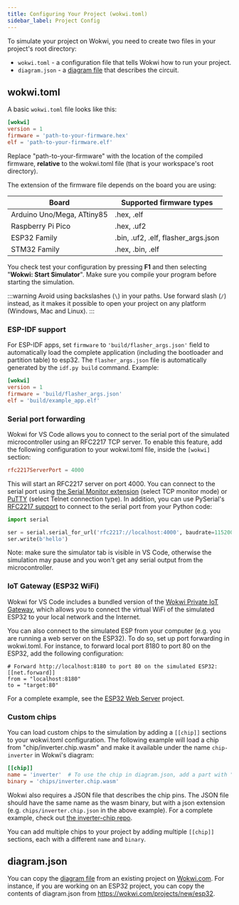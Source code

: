 ```yaml
---
title: Configuring Your Project (wokwi.toml)
sidebar_label: Project Config
---
```


To simulate your project on Wokwi, you need to create two files in your project's root directory:

- `wokwi.toml` - a configuration file that tells Wokwi how to run your project.
- `diagram.json` - a [diagram file](../diagram-format) that describes the circuit.

## wokwi.toml

A basic `wokwi.toml` file looks like this:

```toml
[wokwi]
version = 1
firmware = 'path-to-your-firmware.hex'
elf = 'path-to-your-firmware.elf'
```

Replace "path-to-your-firmware" with the location of the compiled firmware, **relative** to the wokwi.toml file (that is your workspace's root directory).

The extension of the firmware file depends on the board you are using:

| Board                      | Supported firmware types            |
| -------------------------- | ----------------------------------- |
| Arduino Uno/Mega, ATtiny85 | .hex, .elf                          |
| Raspberry Pi Pico          | .hex, .uf2                          |
| ESP32 Family               | .bin, .uf2, .elf, flasher_args.json |
| STM32 Family               | .hex, .bin, .elf                    |

You check test your configuration by pressing **F1** and then selecting "**Wokwi: Start Simulator**". Make sure you compile your program before starting the simulation.

:::warning
Avoid using backslashes (`\`) in your paths. Use forward slash (`/`) instead, as it makes it possible to open your project on any platform (Windows, Mac and Linux).
:::

### ESP-IDF support

For ESP-IDF apps, set `firmware` to `'build/flasher_args.json'` field to automatically load the complete application (including the bootloader and partition table) to esp32. The `flasher_args.json` file is automatically generated by the `idf.py build` command. Example:

```toml
[wokwi]
version = 1
firmware = 'build/flasher_args.json'
elf = 'build/example_app.elf'
```

### Serial port forwarding

Wokwi for VS Code allows you to connect to the serial port of the simulated microcontroller using an RFC2217 TCP server. To enable this feature, add the following configuration to your wokwi.toml file, inside the `[wokwi]` section:

```toml
rfc2217ServerPort = 4000
```

This will start an RFC2217 server on port 4000. You can connect to the serial port using [the Serial Monitor extension](https://marketplace.visualstudio.com/items?itemName=ms-vscode.vscode-serial-monitor) (select TCP monitor mode) or [PuTTY](https://www.putty.org/) (select Telnet connection type). In addition, you can use PySerial's [RFC2217 support](https://pyserial.readthedocs.io/en/latest/url_handlers.html#rfc2217) to connect to the serial port from your Python code:

```python
import serial

ser = serial.serial_for_url('rfc2217://localhost:4000', baudrate=115200)
ser.write(b'hello')
```

Note: make sure the simulator tab is visible in VS Code, otherwise the simulation may pause and you won't get any serial output from the microcontroller.

### IoT Gateway (ESP32 WiFi)

Wokwi for VS Code includes a bundled version of the [Wokwi Private IoT Gateway](../guides/esp32-wifi#internet-access), which allows you to connect the virtual WiFi of the simulated ESP32 to your local network and the Internet.

You can also connect to the simulated ESP from your computer (e.g. you are running a web server on the ESP32). To do so, set up port forwarding in wokwi.toml. For instance, to forward local port 8180 to port 80 on the ESP32, add the following configuration:

```
# Forward http://localhost:8180 to port 80 on the simulated ESP32:
[[net.forward]]
from = "localhost:8180"
to = "target:80"
```

For a complete example, see the [ESP32 Web Server](https://github.com/wokwi/esp32-http-server) project.

### Custom chips

You can load custom chips to the simulation by adding a `[[chip]]` sections to your wokwi.toml configuration. The following example will load a chip from "chip/inverter.chip.wasm" and make it available under the name `chip-inverter` in Wokwi's diagram:

```toml
[[chip]]
name = 'inverter'  # To use the chip in diagram.json, add a part with "chip-inverter" type.
binary = 'chips/inverter.chip.wasm'
```

Wokwi also requires a JSON file that describes the chip pins. The JSON file should have the same name as the wasm binary, but with a json extension (e.g. `chips/inverter.chip.json` in the above example). For a complete example, check out [the inverter-chip repo](https://github.com/wokwi/inverter-chip).

You can add multiple chips to your project by adding multiple `[[chip]]` sections, each with a different `name` and `binary`.

## diagram.json

You can copy the [diagram file](../diagram-format) from an existing project on [Wokwi.com](https://wokwi.com). For instance, if you are working on an ESP32 project, you can copy the contents of diagram.json from https://wokwi.com/projects/new/esp32.
